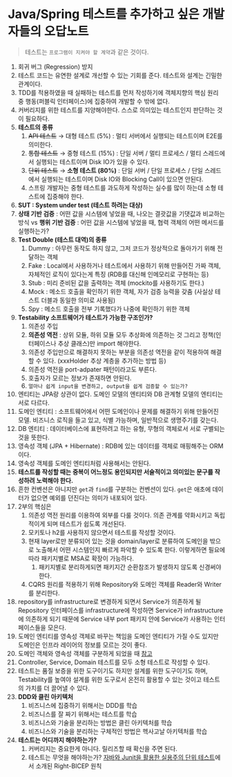 
# Java/Spring 테스트를 추가하고 싶은 개발자들의 오답노트

> 테스트는 `프로그램이 지켜야 할 계약`과 같은 것이다.

1. 회귀 버그 (Regression) 방지
2. 테스트 코드는 유연한 설계로 개선할 수 있는 기회를 준다. 테스트와 설계는 긴밀한 관계이다.
3. TDD를 적용하였을 때 실패하는 테스트를 먼저 작성하기에 객체지향의 핵심 원리 중 행동(퍼블릭 인터페이스)에 집중하여 개발할 수 밖에 없다.
4. 커버리지를 위한 테스트를 지양해야한다. 스스로 의미있는 테스트인지 판단하는 것이 필요하다.
5. **테스트의 종류**
   1. ~~API 테스트~~ → 대형 테스트 (5%) : 멀티 서버에서 실행되는 테스트이며 E2E를 의미한다.
   2. ~~통합 테스트~~ → 중형 테스트 (15%) : 단일 서버 / 멀티 프로세스 / 멀티 스레드에서 실행되는 테스트이며 Disk IO가 있을 수 있다.
   3. ~~단위 테스트~~ → **소형 테스트 (80%)** : 단일 서버 / 단일 프로세스 / 단일 스레드에서 실행되는 테스트이며 Disk IO와 Blocking Call이 있으면 안된다.
   4. 스프링 개발자는 중형 테스트를 과도하게 작성하는 실수를 많이 하는데 소형 테스트에 집중해야 한다.
6. **SUT : System under test (테스트 하려는 대상)**
7. **상태 기반 검증** : 어떤 값을 시스템에 넣었을 때, 나오는 결괏값을 기댓값과 비교하는 방식 vs **행위 기반 검증** : 어떤 값을 시스템에 넣었을 때, 협력 객체의 어떤 메서드를 실행하는가?
8. **Test Double (테스트 대역)의 종류**
   1.  Dummy : 아무런 동작도 하지 않고, 그저 코드가 정상적으로 돌아가기 위해 전달하는 객체
   2.  Fake : Local에서 사용하거나 테스트에서 사용하기 위해 만들어진 가짜 객체, 자체적인 로직이 있다는게 특징 (RDB를 대신해 인메모리로 구현하는 등)
   3.  Stub : 미리 준비된 값을 출력하는 객체 (mockito를 사용하기도 한다.)
   4.  Mock : 메소드 호출을 확인하기 위한 객체, 자가 검증 능력을 갖춤 (사실상 테스트 더블과 동일한 의미로 사용됨)
   5.  Spy : 메소드 호출을 전부 기록했다가 나중에 확인하기 위한 객체
9. **Testability 소프트웨어가 테스트가 가능한 구조인가?**
   1. 의존성 주입
   2. **의존성 역전** : 상위 모듈, 하위 모듈 모두 추상화에 의존하는 것 그리고 정책(인터페이스나 추상 클래스)만 import 해야한다.
   3. 의존성 주입만으로 해결하지 못하는 부분을 의존성 역전을 같이 적용하여 해결할 수 있다. (xxxHolder 추상 계층을 추가하는 방법 등)
   4. 의존성 역전을 port-adpater 패턴이라고도 부른다.
   5. 호출자가 모르는 정보가 존재하면 안된다.
   6. `얼마나 쉽게 input을 변경하고, output을 쉽게 검증할 수 있는가?`
10. 엔티티는 JPA랑 상관이 없다. 도메인 모델의 엔티티와 DB 관계형 모델의 엔티티는 서로 다르다.
   1. 도메인 엔티티 : 소프트웨어에서 어떤 도메인이나 문제를 해결하기 위해 만들어진 모델. 비즈니스 로직을 들고 있고, 식별 가능하며, 일반적으로 생명주기를 갖는다.
   2. DB 엔티티 : 데이터베이스에 표현하려고 하는 유형, 무형의 객체로서 서로 구별되는 것을 뜻한다.
   3. 영속성 객체 (JPA + Hibernate) : RDB에 있는 데이터를 객체로 매핑해주는 ORM이다.
   4. 영속성 객체를 도메인 엔티티처럼 사용해서는 안된다.
11. **테스트를 작성할 때는 중복이 어느정도 용인되지만 서술적이고 의미있는 문구를 작성하려 노력해야 한다.**
12. 흔한 컨벤션은 아니지만 `get`과 `find`를 구분하는 컨벤션이 있다. `get`은 애초에 데이터가 없으면 예외를 던진다는 의미가 내포되어 있다.
14. 2부의 핵심은
    1.  의존성 역전 원리를 이용하여 외부를 다룰 것이다. 의존 관계를 약화시키고 독립적이게 되며 테스트가 쉽도록 개선된다.
    2.  모키토나 h2를 사용하지 않으면서 테스트를 작성할 것이다.
    3.  현재 layer로만 분류되어 있는 것을 domain/layer로 분류하여 도메인을 밖으로 노출해서 어떤 시스템인지 빠르게 파악할 수 있도록 한다. 이렇게하면 필요에 따라 패키지별로 MSA로 확장이 가능하다.
        1.  패키지별로 분리하게되면 패키지간 순환참조가 발생하지 않도록 신경써야한다.
    4.  CQRS 원리를 적용하기 위해 Repository와 도메인 객체를 Reader와 Writer를 분리한다.
15. repository를 infrastructure로 변경하게 되면서 Service가 의존하게 될 Repository 인터페이스를 infrastructure에 작성하면 Service가 infrastructure에 의존하게 되기 때문에 Service 내부 port 패키지 안에 Service가 사용하는 인터페이스들을 모은다.
16. 도메인 엔티티를 영속성 객체로 바꾸는 책임을 도메인 엔티티가 가질 수도 있지만 도메인은 인프라 레이어의 정보를 모르는 것이 좋다.
17. 도메인 객체와 영속성 객체를 구분하게 되었을 때 [참고](https://www.inflearn.com/community/questions/1146350/%EB%8F%84%EB%A9%94%EC%9D%B8-%EA%B0%9D%EC%B2%B4%EC%99%80-%EC%98%81%EC%86%8D%EC%84%B1-%EA%B0%9D%EC%B2%B4%EB%A5%BC-%EA%B5%AC%EB%B6%84%ED%95%98%EA%B2%8C-%EB%90%98%EB%A9%B4)
18. Controller, Service, Domain 테스트를 모두 소형 테스트로 작성할 수 있다.
19. 테스트는 품질 보증을 위한 도구이기도 하지만 설계를 위한 도구이기도 하며, Testability를 높여야 설계를 위한 도구로서 온전히 활용할 수 있는 것이고 테스트의 가치를 더 끌어낼 수 있다.
26. **DDD와 클린 아키텍처**
    1.  비즈니스에 집중하기 위해서는 DDD를 학습
    2.  비즈니스를 잘 짜기 위해서는 테스트를 학습
    3.  비즈니스와 기술을 분리하는 방법은 클린 아키텍처를 학습
    4.  비즈니스와 기술을 분리하는 구체적인 방법은 헥사고날 아키텍처를 학습
27. **테스트는 어디까지 해야하는가?**
    1.  커버리지는 중요한게 아니다. 릴리즈할 때 확신을 주면 된다.
    2.  테스트는 무엇을 해야하는가? [자바와 Junit을 활용한 실용주의 단위 테스트](https://m.yes24.com/Goods/Detail/75189146)에서 소개된 Right-BICEP 원칙